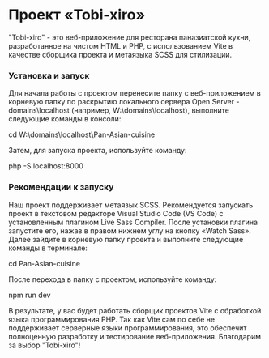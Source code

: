 # Проект «Tobi-xiro»

"Tobi-xiro" - это веб-приложение для ресторана паназиатской кухни, разработанное на чистом HTML и PHP, с использованием Vite в качестве сборщика проекта и метаязыка SCSS для стилизации.

### Установка и запуск

Для начала работы с проектом перенесите папку с веб-приложением в корневую папку по раскрытию локального сервера Open Server - domains\localhost (например, W:\domains\localhost), выполните следующие команды в консоли:


cd W:\domains\localhost\Pan-Asian-cuisine

Затем, для запуска проекта, используйте команду:


php -S localhost:8000

### Рекомендации к запуску

Наш проект поддерживает метаязык SCSS. Рекомендуется запускать проект в текстовом редакторе Visual Studio Code (VS Code) с установленным плагином Live Sass Compiler. После установки плагина запустите его, нажав в правом нижнем углу на кнопку «Watch Sass». Далее зайдите в корневую папку проекта и выполните следующие команды в терминале:


cd Pan-Asian-cuisine

После перехода в папку с проектом, используйте команду:


npm run dev

В результате, у вас будет работать сборщик проектов Vite с обработкой языка программирования PHP. Так как Vite сам по себе не поддерживает серверные языки программирования, это обеспечит полноценную разработку и тестирование веб-приложения. Благодарим за выбор "Tobi-xiro"!
